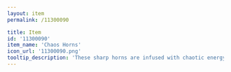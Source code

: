```yaml
---
layout: item
permalink: /11300090

title: Item
id: '11300090'
item_name: 'Chaos Horns'
icon_url: '11300090.png'
tooltip_description: 'These sharp horns are infused with chaotic energy that drag you to the depths of inescapable darkness.'
---
```

